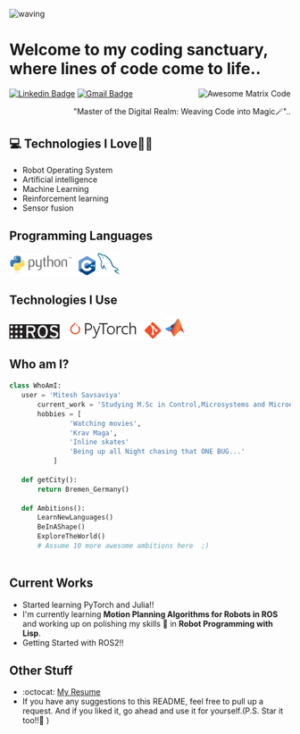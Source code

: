 
![waving](https://capsule-render.vercel.app/api?type=waving&height=200&text=Hey,%20Mitesh%20here!&fontAlign=60&fontAlignY=40&color=gradient)

<h1>Welcome to my coding sanctuary, where lines of code come to life..</h1> 

<img src = 'https://github.com/MarikIshtar007/MarikIshtar007/blob/master/images/matrix.gif' alt = 'Awesome Matrix Code' align='right'/>

[![Linkedin Badge](https://img.shields.io/badge/-miteshsavsaviya-blue?style=flat-square&logo=Linkedin&logoColor=white&link=www.linkedin.com/in/mitsav)](www.linkedin.com/in/mitsav) [![Gmail Badge](https://img.shields.io/badge/-miteshsavsaviya01@gmail.com-c14438?style=flat-square&logo=Gmail&logoColor=white&link=mailto:miteshsavsaviya01@gmail.com)](mailto:miteshsavsaviya01@gmail.com) 


<div style="text-align: right">"Master of the Digital Realm: Weaving Code into Magic🪄".. </div>

## :computer: Technologies I Love👨‍💻
* Robot Operating System
* Artificial intelligence
* Machine Learning
* Reinforcement learning
* Sensor fusion


## Programming Languages
<img src = 'https://github.com/mitsav01/mitsav01/blob/13048e19be1f55ff91b5860c6ba2fe8d84bf96b4/images/python-logo-generic.svg' width='120'/> <img src = 'https://github.com/mitsav01/mitsav01/blob/13048e19be1f55ff91b5860c6ba2fe8d84bf96b4/images/cpp_logo.svg' width='30'/> <img src = 'https://github.com/mitsav01/mitsav01/blob/13048e19be1f55ff91b5860c6ba2fe8d84bf96b4/images/sql.svg' width='40'/> 
 
 ## Technologies I Use
 <img src = 'https://github.com/mitsav01/mitsav01/blob/13048e19be1f55ff91b5860c6ba2fe8d84bf96b4/images/ROS_logo_white.svg' width='90'/>  <img src = 'https://github.com/mitsav01/mitsav01/blob/13048e19be1f55ff91b5860c6ba2fe8d84bf96b4/images/pytorch-logo-flame.svg' height='30'/><img src = 'https://github.com/mitsav01/mitsav01/blob/13048e19be1f55ff91b5860c6ba2fe8d84bf96b4/images/git.svg' width='30'/> <img src = 'https://github.com/mitsav01/mitsav01/blob/4a20cf6f77baf3eaf852b8385b13cd7a8de2752f/images/matlab-svgrepo-com.svg' height='40'/> 
 
 ## Who am I?
 ```python
 class WhoAmI:
 	user = 'Mitesh Savsaviya'
		current_work = 'Studying M.Sc in Control,Microsystems and Microelectronics at Universität Bremen'
		hobbies = [
				'Watching movies',
				'Krav Maga',
				'Inline skates'
				'Being up all Night chasing that ONE BUG...'
			]
	
	def getCity():
		return Bremen_Germany()
	
	def Ambitions():
		LearnNewLanguages()
		BeInAShape()
		ExploreTheWorld()
		# Assume 10 more awesome ambitions here  ;)
	
 ```
 
## Current Works
 * Started learning PyTorch and Julia!!
 * I'm currently learning **Motion Planning Algorithms for Robots in ROS** and working up on polishing my skills 🤖 in **Robot Programming with Lisp**.
 * Getting Started with ROS2!!
 
## Other Stuff
  - :octocat: [My Resume](https://drive.google.com/file/d/1tFL1gHFPw3MXzfW98oQEFjs2jQSshare_link)
  - If you have any suggestions to this README, feel free to pull up a request. And if you liked it, go ahead and use it for yourself.(P.S. Star it too!!:grimacing: )

 
 
